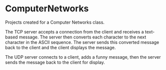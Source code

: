 # ComputerNetworks
Projects created for a Computer Networks class.

The TCP server accepts a connection from the client and receives a text-based message. 
The server then converts each character to the next character in the ASCII sequence.
The server sends this converted message back to the client and the client displays the message.

The UDP server connects to a client, adds a funny message, then the server sends the message back to the client for display.
